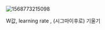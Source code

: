 ![1568773215098](C:\Users\15Z970-GA5BK\AppData\Roaming\Typora\typora-user-images\1568773215098.png)

W값, learning rate , (시그마이후로) 기울기

